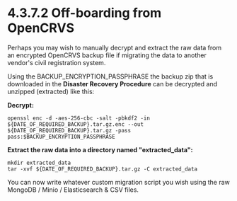 # 4.3.7.2 Off-boarding from OpenCRVS

Perhaps you may wish to manually decrypt and extract the raw data from an encrypted OpenCRVS backup file if migrating the data to another vendor's civil registration system.

Using the BACKUP\_ENCRYPTION\_PASSPHRASE the backup zip that is downloaded in the **Disaster Recovery Procedure** can be decrypted and unzipped (extracted) like this:

**Decrypt:**

```
openssl enc -d -aes-256-cbc -salt -pbkdf2 -in ${DATE_OF_REQUIRED_BACKUP}.tar.gz.enc --out ${DATE_OF_REQUIRED_BACKUP}.tar.gz -pass pass:$BACKUP_ENCRYPTION_PASSPHRASE
```

**Extract the raw data into a directory named "extracted\_data":**

```
mkdir extracted_data
tar -xvf ${DATE_OF_REQUIRED_BACKUP}.tar.gz -C extracted_data
```

You can now write whatever custom migration script you wish using the raw MongoDB / Minio / Elasticsearch & CSV files.
